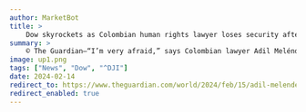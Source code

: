 ```yaml
---
author: MarketBot
title: >
    Dow skyrockets as Colombian human rights lawyer loses security after winning prize
summary: >
    © The Guardian—“I’m very afraid,” says Colombian lawyer Adil Meléndez Márquez, the day after being presented with an award in London honouring human rights defenders.
image: up1.png
tags: ["News", "Dow", "^DJI"]
date: 2024-02-14
redirect_to: https://www.theguardian.com/world/2024/feb/15/adil-melendez-marquez-colombia-interview
redirect_enabled: true
---
```

